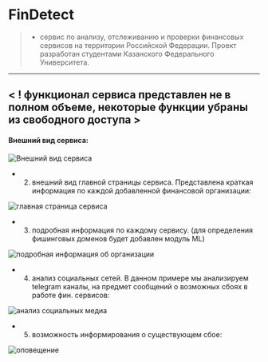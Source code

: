 # FinDetect

> - сервис по анализу, отслеживанию и проверки финансовых сервисов на территории Российской Федерации. Проект разработан студентами Казанского Федерального Университета.

---
< ! функционал сервиса представлен не в полном объеме, некоторые функции убраны из свободного доступа >
---


#### Внешний вид сервиса: 

![Внешний вид сервиса](/source_picture/1.png)

* 2. внешний вид главной страницы сервиса. Представлена краткая информация по каждой добавленной финансовой организации: 

![главная страница сервиса](/source_picture/2.png)

* 3. подробная информация по каждому сервису. (для определения фишинговых доменов будет добавлен модуль ML)

![подробная информация об организации](/source_picture/3.png)

* 4. анализ социальных сетей. В данном примере мы анализируем telegram каналы, на предмет сообщений о возможных сбоях в работе фин. сервисов:

![анализ социальных медиа](/source_picture/4.png)

* 5. возможность информирования о существующем сбое:

![оповещение](/source_picture/5.png)

